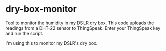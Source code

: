 # dry-box-monitor
Tool to monitor the humidity in my DSLR dry box.
This code uploads the readings from a DHT-22 sensor to ThingSpeak.
Enter your ThingSpeak key and run the script.

I'm using this to monitor my DSLR's dry box.

